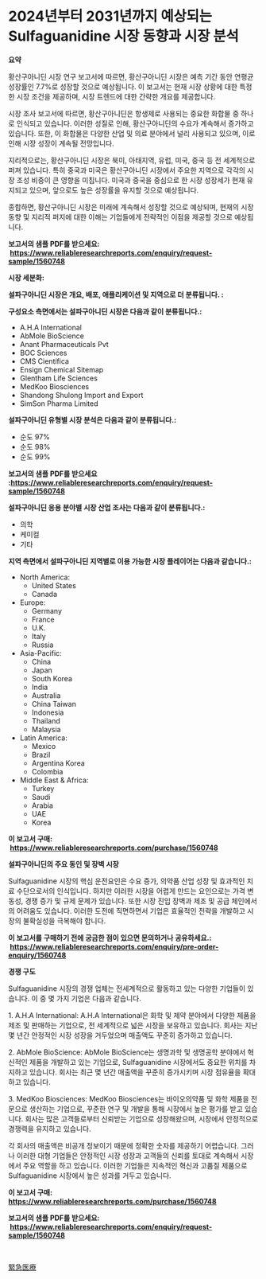 <p><h1>2024년부터 2031년까지 예상되는 Sulfaguanidine 시장 동향과 시장 분석</h1></p><p><strong>요약</strong></p>
<p><p>황산구아니딘 시장 연구 보고서에 따르면, 황산구아니딘 시장은 예측 기간 동안 연평균 성장률인 7.7%로 성장할 것으로 예상됩니다. 이 보고서는 현재 시장 상황에 대한 특정한 시장 조건을 제공하며, 시장 트렌드에 대한 간략한 개요를 제공합니다.</p><p>시장 조사 보고서에 따르면, 황산구아니딘은 항생제로 사용되는 중요한 화합물 중 하나로 인식되고 있습니다. 이러한 성질로 인해, 황산구아니딘의 수요가 계속해서 증가하고 있습니다. 또한, 이 화합물은 다양한 산업 및 의료 분야에서 널리 사용되고 있으며, 이로 인해 시장 성장이 계속될 전망입니다.</p><p>지리적으로는, 황산구아니딘 시장은 북미, 아태지역, 유럽, 미국, 중국 등 전 세계적으로 퍼져 있습니다. 특히 중국과 미국은 황산구아니딘 시장에서 주요한 지역으로 각각의 시장 조성 비중이 큰 영향을 미칩니다. 미국과 중국을 중심으로 한 시장 성장세가 현재 유지되고 있으며, 앞으로도 높은 성장률을 유지할 것으로 예상됩니다.</p><p>종합하면, 황산구아니딘 시장은 미래에 계속해서 성장할 것으로 예상되며, 현재의 시장 동향 및 지리적 퍼지에 대한 이해는 기업들에게 전략적인 이점을 제공할 것으로 예상됩니다.</p></p>
<p><strong>보고서의 샘플 PDF를 받으세요: &nbsp;<a href="https://www.reliableresearchreports.com/enquiry/request-sample/1560748">https://www.reliableresearchreports.com/enquiry/request-sample/1560748</a></strong></p>
<p><strong>시장 세분화:</strong></p>
<p><strong> 설파구아니딘 시장은 개요, 배포, 애플리케이션 및 지역으로 더 분류됩니다. :</strong></p>
<p><strong>구성요소 측면에서는 설파구아니딘 시장은 다음과 같이 분류됩니다.:</strong></p>
<p><ul><li>A.H.A International</li><li>AbMole BioScience</li><li>Anant Pharmaceuticals Pvt</li><li>BOC Sciences</li><li>CMS Científica</li><li>Ensign Chemical Sitemap</li><li>Glentham Life Sciences</li><li>MedKoo Biosciences</li><li>Shandong Shulong Import and Export</li><li>SimSon Pharma Limited</li></ul></p>
<p><strong> 설파구아니딘 유형별 시장 분석은 다음과 같이 분류됩니다.:</strong></p>
<p><ul><li>순도 97%</li><li>순도 98%</li><li>순도 99%</li></ul></p>
<p><strong>보고서의 샘플 PDF를 받으세요 :<a href="https://www.reliableresearchreports.com/enquiry/request-sample/1560748">https://www.reliableresearchreports.com/enquiry/request-sample/1560748</a></strong></p>
<p><strong> 설파구아니딘 응용 분야별 시장 산업 조사는 다음과 같이 분류됩니다.:</strong></p>
<p><ul><li>의학</li><li>케미컬</li><li>기타</li></ul></p>
<p><strong>지역 측면에서 설파구아니딘 지역별로 이용 가능한 시장 플레이어는 다음과 같습니다.:</strong></p>
<p><ul>
    <li>
        North America:
        <ul>
            <li>United States</li>
            <li>Canada</li>
        </ul>
    </li>
    <li>
        Europe:
        <ul>
            <li>Germany</li>
            <li>France</li>
            <li>U.K.</li>
            <li>Italy</li>
            <li>Russia</li>
        </ul>
    </li>
    <li>
        Asia-Pacific:
        <ul>
            <li>China</li>
            <li>Japan</li>
            <li>South Korea</li>
            <li>India</li>
            <li>Australia</li>
            <li>China Taiwan</li>
            <li>Indonesia</li>
            <li>Thailand</li>
            <li>Malaysia</li>
        </ul>
    </li>
    <li>
        Latin America:
        <ul>
            <li>Mexico</li>
            <li>Brazil</li>
            <li>Argentina Korea</li>
            <li>Colombia</li>
        </ul>
    </li>
    <li>
        Middle East & Africa:
        <ul>
            <li>Turkey</li>
            <li>Saudi</li>
            <li>Arabia</li>
            <li>UAE</li>
            <li>Korea</li>
        </ul>
    </li>
    </ul></p>
<p><strong>이 보고서 구매: &nbsp;<a href="https://www.reliableresearchreports.com/purchase/1560748">https://www.reliableresearchreports.com/purchase/1560748</a></strong></p>
<p><strong>설파구아니딘의 주요 동인 및 장벽 시장</strong></p>
<p><p>Sulfaguanidine 시장의 핵심 운전요인은 수요 증가, 의약품 산업 성장 및 효과적인 치료 수단으로서의 인식입니다. 하지만 이러한 시장을 어렵게 만드는 요인으로는 가격 변동성, 경쟁 증가 및 규제 문제가 있습니다. 또한 시장 진입 장벽과 제조 및 공급 체인에서의 어려움도 있습니다. 이러한 도전에 직면하면서 기업은 효율적인 전략을 개발하고 시장의 불확실성을 극복해야 합니다.</p></p>
<p><strong>이 보고서를 구매하기 전에 궁금한 점이 있으면 문의하거나 공유하세요.: &nbsp;<a href="https://www.reliableresearchreports.com/enquiry/pre-order-enquiry/1560748">https://www.reliableresearchreports.com/enquiry/pre-order-enquiry/1560748</a></strong></p>
<p><strong>경쟁 구도</strong></p>
<p><p>Sulfaguanidine 시장의 경쟁 업체는 전세계적으로 활동하고 있는 다양한 기업들이 있습니다. 이 중 몇 가지 기업은 다음과 같습니다.</p><p>1. A.H.A International: A.H.A International은 화학 및 제약 분야에서 다양한 제품을 제조 및 판매하는 기업으로, 전 세계적으로 넓은 시장을 보유하고 있습니다. 회사는 지난 몇 년간 안정적인 시장 성장을 거두었으며 매출액도 꾸준히 증가하고 있습니다.</p><p>2. AbMole BioScience: AbMole BioScience는 생명과학 및 생명공학 분야에서 혁신적인 제품을 개발하고 있는 기업으로, Sulfaguanidine 시장에서도 중요한 위치를 차지하고 있습니다. 회사는 최근 몇 년간 매출액을 꾸준히 증가시키며 시장 점유율을 확대하고 있습니다.</p><p>3. MedKoo Biosciences: MedKoo Biosciences는 바이오의약품 및 화학 제품을 전문으로 생산하는 기업으로, 꾸준한 연구 및 개발을 통해 시장에서 높은 평가를 받고 있습니다. 회사는 많은 고객들로부터 신뢰받는 기업으로 성장해왔으며, 시장에서 안정적으로 경쟁력을 유지하고 있습니다.</p><p>각 회사의 매출액은 비공개 정보이기 때문에 정확한 숫자를 제공하기 어렵습니다. 그러나 이러한 대형 기업들은 안정적인 시장 성장과 고객들의 신뢰를 토대로 계속해서 시장에서 주요 역할을 하고 있습니다. 이러한 기업들은 지속적인 혁신과 고품질 제품으로 Sulfaguanidine 시장에서 높은 성과를 거두고 있습니다.</p></p>
<p><strong>이 보고서 구매: &nbsp; <a href="https://www.reliableresearchreports.com/purchase/1560748">https://www.reliableresearchreports.com/purchase/1560748</a></strong></p>
<p><strong>보고서의 샘플 PDF를 받으세요: &nbsp;<a href="https://www.reliableresearchreports.com/enquiry/request-sample/1560748">https://www.reliableresearchreports.com/enquiry/request-sample/1560748</a></strong><strong></strong></p>
<p>&nbsp;</p>
<p><p><a href="https://github.com/lily-u-genius/Market-Research-Report-List-1/blob/main/33239586433.md">緊急医療</a></p></p>
